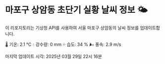 
# 마포구 상암동 초단기 실황 날씨 정보 🌤️

이 리포지토리는 기상청 API를 사용하여 서울 마포구 상암동의 날씨 정보를 업데이트합니다. 

🌡️ 기온: 2.1 ℃
💧 강수량: 0 mm
💦 습도: 34 %
🌬️ 풍속: 2.9 m/s

마지막 업데이트 시각: 2025년 03월 29일 22시 16분    
